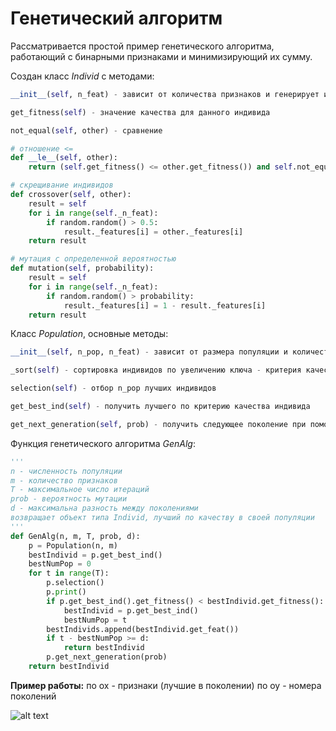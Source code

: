 # Генетический алгоритм

Рассматривается простой пример генетического алгоритма, работающий с бинарными признаками и минимизирующий их сумму.

Создан класс *Individ* с методами: 
```python
__init__(self, n_feat) - зависит от количества признаков и генерирует их (возможна передача минимизируемой функции - критерия качества)

get_fitness(self) - значение качества для данного индивида

not_equal(self, other) - сравнение

# отношение <=
def __le__(self, other):
    return (self.get_fitness() <= other.get_fitness()) and self.not_equal(other)

# скрещивание индивидов
def crossover(self, other):
    result = self
    for i in range(self._n_feat):
        if random.random() > 0.5:
            result._features[i] = other._features[i]
    return result

# мутация с определенной вероятностью
def mutation(self, probability):
    result = self
    for i in range(self._n_feat):
        if random.random() > probability:
            result._features[i] = 1 - result._features[i]
    return result
```

Класс *Population*, основные методы:
```python
__init__(self, n_pop, n_feat) - зависит от размера популяции и количества признаков (возможна передача минимизируемой функции - критерия качества)

_sort(self) - сортировка индивидов по увеличению ключа - критерия качества (fitness)

selection(self) - отбор n_pop лучших индивидов

get_best_ind(self) - получить лучшего по критерию качества индивида

get_next_generation(self, prob) - получить следующее поколение при помощи операций скрещивания и мутации (с вероятностью prob), убрать повторы
```

Функция генетического алгоритма *GenAlg*:
```python
'''
n - численность популяции
m - количество признаков
T - максимальное число итераций
prob - вероятность мутации
d - максимальна разность между поколениями
возвращает объект типа Individ, лучший по качеству в своей популяции
'''
def GenAlg(n, m, T, prob, d):
    p = Population(n, m)
    bestIndivid = p.get_best_ind()
    bestNumPop = 0
    for t in range(T):
        p.selection()
        p.print()
        if p.get_best_ind().get_fitness() < bestIndivid.get_fitness():
            bestIndivid = p.get_best_ind()
            bestNumPop = t
        bestIndivids.append(bestIndivid.get_feat())
        if t - bestNumPop >= d:
            return bestIndivid
        p.get_next_generation(prob)
    return bestIndivid
```

**Пример работы:**
по ox - признаки (лучшие в поколении)
по oy - номера поколений

![alt text](https://github.com/elena111111/ML2/blob/master/GenAlg.png)